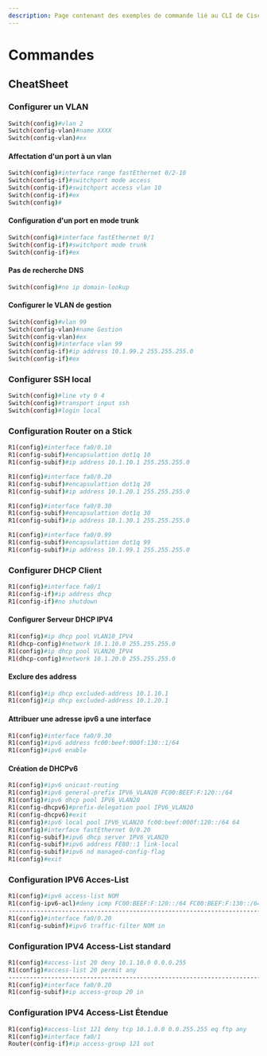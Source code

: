 ```yaml
---
description: Page contenant des exemples de commande lié au CLI de Cisco
---
```


# Commandes

## CheatSheet

### Configurer un VLAN

```bash
Switch(config)#vlan 2
Switch(config-vlan)#name XXXX
Switch(config-vlan)#ex
```

#### Affectation d'un port à un vlan

```bash
Switch(config)#interface range fastEthernet 0/2-10
Switch(config-if)#switchport mode access
Switch(config-if)#switchport access vlan 10
Switch(config-if)#ex
Switch(config)#
```

#### Configuration d'un port en mode trunk

```bash
Switch(config)#interface fastEthernet 0/1
Switch(config-if)#switchport mode trunk
Switch(config-if)#ex
```

#### Pas de recherche DNS

```bash
Switch(config)#no ip domain-lookup
```

#### Configurer le VLAN de gestion

```bash
Switch(config)#vlan 99
Switch(config-vlan)#name Gestion
Switch(config-vlan)#ex
Switch(config)#interface vlan 99
Switch(config-if)#ip address 10.1.99.2 255.255.255.0
Switch(config-if)#ex
```

### Configurer SSH local

```bash
Switch(config)#line vty 0 4
Switch(config)#transport input ssh
Switch(config)#login local
```

### Configuration Router on a Stick

```bash
R1(config)#interface fa0/0.10
R1(config-subif)#encapsulattion dot1q 10
R1(config-subif)#ip address 10.1.10.1 255.255.255.0

R1(config)#interface fa0/0.20
R1(config-subif)#encapsulattion dot1q 20
R1(config-subif)#ip address 10.1.20.1 255.255.255.0

R1(config)#interface fa0/0.30
R1(config-subif)#encapsulattion dot1q 30
R1(config-subif)#ip address 10.1.30.1 255.255.255.0

R1(config)#interface fa0/0.99
R1(config-subif)#encapsulattion dot1q 99
R1(config-subif)#ip address 10.1.99.1 255.255.255.0
```

### Configurer DHCP Client

```bash
R1(config)#interface fa0/1
R1(config-if)#ip address dhcp
R1(config-if)#no shutdown
```

#### Configurer Serveur DHCP IPV4

```bash
R1(config)#ip dhcp pool VLAN10_IPV4
R1(dhcp-config)#network 10.1.10.0 255.255.255.0
R1(config)#ip dhcp pool VLAN20_IPV4
R1(dhcp-config)#network 10.1.20.0 255.255.255.0
```

#### Exclure des address

```bash
R1(config)#ip dhcp excluded-address 10.1.10.1
R1(config)#ip dhcp excluded-address 10.1.20.1
```

#### Attribuer une adresse ipv6 a une interface

```bash
R1(config)#interface fa0/0.30
R1(config)#ipv6 address fc00:beef:000f:130::1/64
R1(config)#ipv6 enable
```

#### Création de DHCPv6

```bash
R1(config)#ipv6 unicast-routing
R1(config)#ipv6 general-prefix IPV6_VLAN20 FC00:BEEF:F:120::/64
R1(config)#ipv6 dhcp pool IPV6_VLAN20
R1(config-dhcpv6)#prefix-delegation pool IPV6_VLAN20
R1(config-dhcpv6)#exit
R1(config)#ipv6 local pool IPV6_VLAN20 fc00:beef:000f:120::/64 64
R1(config)#interface fastEthernet 0/0.20
R1(config-subif)#ipv6 dhcp server IPV6_VLAN20
R1(config-subif)#ipv6 address FE80::1 link-local
R1(config-subif)#ipv6 nd managed-config-flag
R1(config)#exit
```

### Configuration IPV6 Acces-List

```bash
R1(config)#ipv6 access-list NOM
R1(config-ipv6-acl)#deny icmp FC00:BEEF:F:120::/64 FC00:BEEF:F:130::/64
------------------------------------------------------------------------------
R1(config)#interface fa0/0.20
R1(config-subinf)#ipv6 traffic-filter NOM in
```

### Configuration IPV4 Access-List standard

```bash
R1(config)#access-list 20 deny 10.1.10.0 0.0.0.255
R1(config)#access-list 20 permit any
------------------------------------------------------------------------------
R1(config)#interface fa0/0.20
R1(config-subif)#ip access-group 20 in
```

### Configuration IPV4 Access-List Étendue

```bash
R1(config)#access-list 121 deny tcp 10.1.0.0 0.0.255.255 eq ftp any
R1(config)#interface fa0/1
Router(config-if)#ip access-group 121 out
```
